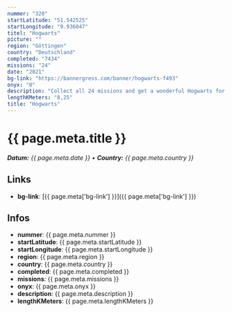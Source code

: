 ```yaml
---
nummer: "320"
startLatitude: "51.542525"
startLongitude: "9.936047"
titel: "Hogwarts"
picture: ""
region: "Göttingen"
country: "Deutschland"
completed: "7434"
missions: "24"
date: "2021"
bg-link: "https://bannergress.com/banner/hogwarts-f493"
onyx: "0"
description: "Collect all 24 missions and get a wonderful Hogwarts for your memory. On the way you can enjoy the most beautiful places in Göttingen."
lengthKMeters: "8,25"
title: "Hogwarts"
---
```


# {{ page.meta.title }}
_**Datum:** {{ page.meta.date }} • **Country:** {{ page.meta.country }}_

## Links
- **bg-link**: [{{ page.meta['bg-link'] }}]({{ page.meta['bg-link'] }})

## Infos
- **nummer**: {{ page.meta.nummer }}
- **startLatitude**: {{ page.meta.startLatitude }}
- **startLongitude**: {{ page.meta.startLongitude }}
- **region**: {{ page.meta.region }}
- **country**: {{ page.meta.country }}
- **completed**: {{ page.meta.completed }}
- **missions**: {{ page.meta.missions }}
- **onyx**: {{ page.meta.onyx }}
- **description**: {{ page.meta.description }}
- **lengthKMeters**: {{ page.meta.lengthKMeters }}

